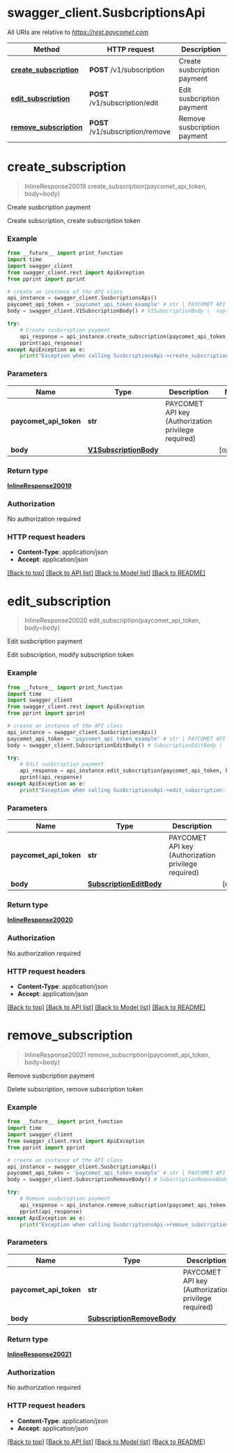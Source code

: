 # swagger_client.SusbcriptionsApi

All URIs are relative to *https://rest.paycomet.com*

Method | HTTP request | Description
------------- | ------------- | -------------
[**create_subscription**](SusbcriptionsApi.md#create_subscription) | **POST** /v1/subscription | Create susbcription payment
[**edit_subscription**](SusbcriptionsApi.md#edit_subscription) | **POST** /v1/subscription/edit | Edit susbcription payment
[**remove_subscription**](SusbcriptionsApi.md#remove_subscription) | **POST** /v1/subscription/remove | Remove susbcription payment

# **create_subscription**
> InlineResponse20019 create_subscription(paycomet_api_token, body=body)

Create susbcription payment

Create subscription, create subscription token

### Example
```python
from __future__ import print_function
import time
import swagger_client
from swagger_client.rest import ApiException
from pprint import pprint

# create an instance of the API class
api_instance = swagger_client.SusbcriptionsApi()
paycomet_api_token = 'paycomet_api_token_example' # str | PAYCOMET API key (Authorization privilege required)
body = swagger_client.V1SubscriptionBody() # V1SubscriptionBody |  (optional)

try:
    # Create susbcription payment
    api_response = api_instance.create_subscription(paycomet_api_token, body=body)
    pprint(api_response)
except ApiException as e:
    print("Exception when calling SusbcriptionsApi->create_subscription: %s\n" % e)
```

### Parameters

Name | Type | Description  | Notes
------------- | ------------- | ------------- | -------------
 **paycomet_api_token** | **str**| PAYCOMET API key (Authorization privilege required) | 
 **body** | [**V1SubscriptionBody**](V1SubscriptionBody.md)|  | [optional] 

### Return type

[**InlineResponse20019**](InlineResponse20019.md)

### Authorization

No authorization required

### HTTP request headers

 - **Content-Type**: application/json
 - **Accept**: application/json

[[Back to top]](#) [[Back to API list]](../README.md#documentation-for-api-endpoints) [[Back to Model list]](../README.md#documentation-for-models) [[Back to README]](../README.md)

# **edit_subscription**
> InlineResponse20020 edit_subscription(paycomet_api_token, body=body)

Edit susbcription payment

Edit subscription, modify subscription token

### Example
```python
from __future__ import print_function
import time
import swagger_client
from swagger_client.rest import ApiException
from pprint import pprint

# create an instance of the API class
api_instance = swagger_client.SusbcriptionsApi()
paycomet_api_token = 'paycomet_api_token_example' # str | PAYCOMET API key (Authorization privilege required)
body = swagger_client.SubscriptionEditBody() # SubscriptionEditBody |  (optional)

try:
    # Edit susbcription payment
    api_response = api_instance.edit_subscription(paycomet_api_token, body=body)
    pprint(api_response)
except ApiException as e:
    print("Exception when calling SusbcriptionsApi->edit_subscription: %s\n" % e)
```

### Parameters

Name | Type | Description  | Notes
------------- | ------------- | ------------- | -------------
 **paycomet_api_token** | **str**| PAYCOMET API key (Authorization privilege required) | 
 **body** | [**SubscriptionEditBody**](SubscriptionEditBody.md)|  | [optional] 

### Return type

[**InlineResponse20020**](InlineResponse20020.md)

### Authorization

No authorization required

### HTTP request headers

 - **Content-Type**: application/json
 - **Accept**: application/json

[[Back to top]](#) [[Back to API list]](../README.md#documentation-for-api-endpoints) [[Back to Model list]](../README.md#documentation-for-models) [[Back to README]](../README.md)

# **remove_subscription**
> InlineResponse20021 remove_subscription(paycomet_api_token, body=body)

Remove susbcription payment

Delete subscription, remove subscription token

### Example
```python
from __future__ import print_function
import time
import swagger_client
from swagger_client.rest import ApiException
from pprint import pprint

# create an instance of the API class
api_instance = swagger_client.SusbcriptionsApi()
paycomet_api_token = 'paycomet_api_token_example' # str | PAYCOMET API key (Authorization privilege required)
body = swagger_client.SubscriptionRemoveBody() # SubscriptionRemoveBody |  (optional)

try:
    # Remove susbcription payment
    api_response = api_instance.remove_subscription(paycomet_api_token, body=body)
    pprint(api_response)
except ApiException as e:
    print("Exception when calling SusbcriptionsApi->remove_subscription: %s\n" % e)
```

### Parameters

Name | Type | Description  | Notes
------------- | ------------- | ------------- | -------------
 **paycomet_api_token** | **str**| PAYCOMET API key (Authorization privilege required) | 
 **body** | [**SubscriptionRemoveBody**](SubscriptionRemoveBody.md)|  | [optional] 

### Return type

[**InlineResponse20021**](InlineResponse20021.md)

### Authorization

No authorization required

### HTTP request headers

 - **Content-Type**: application/json
 - **Accept**: application/json

[[Back to top]](#) [[Back to API list]](../README.md#documentation-for-api-endpoints) [[Back to Model list]](../README.md#documentation-for-models) [[Back to README]](../README.md)


